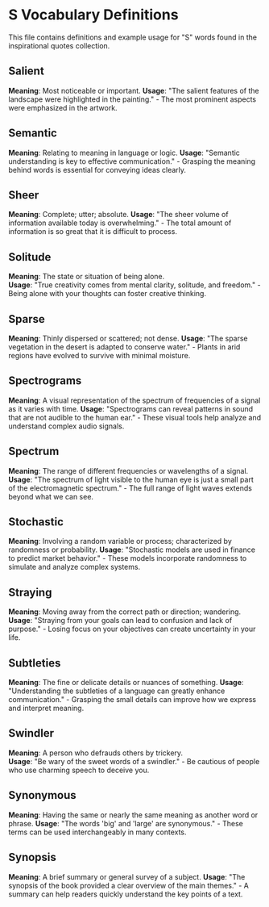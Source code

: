 # S Vocabulary Definitions

This file contains definitions and example usage for "S" words found in the inspirational quotes collection.

<!-- Add vocabulary words here following the format:
## WordName

**Meaning**: Clear, concise definition of the word.
**Usage**: "Quote or example sentence." - Explanation of the usage context.
-->

## Salient

**Meaning**: Most noticeable or important.
**Usage**: "The salient features of the landscape were highlighted in the painting." - The most prominent aspects were emphasized in the artwork.

## Semantic

**Meaning**: Relating to meaning in language or logic.
**Usage**: "Semantic understanding is key to effective communication." - Grasping the meaning behind words is essential for conveying ideas clearly.

## Sheer

**Meaning**: Complete; utter; absolute.
**Usage**: "The sheer volume of information available today is overwhelming." - The total amount of information is so great that it is difficult to process.

## Solitude

**Meaning**: The state or situation of being alone.  
**Usage**: "True creativity comes from mental clarity, solitude, and freedom." - Being alone with your thoughts can foster creative thinking.

## Sparse

**Meaning**: Thinly dispersed or scattered; not dense.
**Usage**: "The sparse vegetation in the desert is adapted to conserve water." - Plants in arid regions have evolved to survive with minimal moisture.

## Spectrograms

**Meaning**: A visual representation of the spectrum of frequencies of a signal as it varies with time.
**Usage**: "Spectrograms can reveal patterns in sound that are not audible to the human ear." - These visual tools help analyze and understand complex audio signals.

## Spectrum

**Meaning**: The range of different frequencies or wavelengths of a signal.
**Usage**: "The spectrum of light visible to the human eye is just a small part of the electromagnetic spectrum." - The full range of light waves extends beyond what we can see.

## Stochastic

**Meaning**: Involving a random variable or process; characterized by randomness or probability.
**Usage**: "Stochastic models are used in finance to predict market behavior." - These models incorporate randomness to simulate and analyze complex systems.

## Straying

**Meaning**: Moving away from the correct path or direction; wandering.
**Usage**: "Straying from your goals can lead to confusion and lack of purpose." - Losing focus on your objectives can create uncertainty in your life.

## Subtleties

**Meaning**: The fine or delicate details or nuances of something.
**Usage**: "Understanding the subtleties of a language can greatly enhance communication." - Grasping the small details can improve how we express and interpret meaning.

## Swindler

**Meaning**: A person who defrauds others by trickery.  
**Usage**: "Be wary of the sweet words of a swindler." - Be cautious of people who use charming speech to deceive you.

## Synonymous

**Meaning**: Having the same or nearly the same meaning as another word or phrase.
**Usage**: "The words 'big' and 'large' are synonymous." - These terms can be used interchangeably in many contexts.

## Synopsis

**Meaning**: A brief summary or general survey of a subject.
**Usage**: "The synopsis of the book provided a clear overview of the main themes." - A summary can help readers quickly understand the key points of a text.
